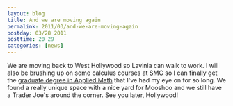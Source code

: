 ```yaml
---
layout: blog
title: And we are moving again
permalink: 2011/03/and-we-are-moving-again
postday: 03/28 2011
posttime: 20_29
categories: [news]
---
```


We are moving back to West Hollywood so Lavinia can walk to work. I will also be brushing up on some calculus courses at <a href="http://www.smc.edu/apps/pub.asp?Q=10226&B=1">SMC</a> so I can finally get the <a href="http://www.amath.washington.edu/studies/ms/">graduate degree in Applied Math</a> that I've had my eye on for so long. We found a really unique space with a nice yard for Mooshoo and we still have a Trader Joe's around the corner. See you later, Hollywood!
